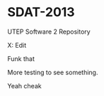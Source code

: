 SDAT-2013
=========

UTEP Software 2 Repository

X: Edit

Funk that

More testing to see something.

Yeah cheak
